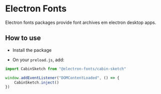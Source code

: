 # Electron Fonts

Electron fonts packages provide font archives em electron desktop apps.

## How to use

* Install the package

* On your `preload.js`, add:

```ts
import CabinSketch from "@electron-fonts/cabin-sketch"

window.addEventListener("DOMContentLoaded", () => {
    CabinSketch.inject()
})
```